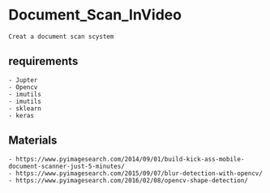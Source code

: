 # Document_Scan_InVideo

    Creat a document scan scystem
    
## requirements

    - Jupter
    - Opencv
    - imutils
    - imutils
    - sklearn
    - keras 
    
## Materials

    - https://www.pyimagesearch.com/2014/09/01/build-kick-ass-mobile-document-scanner-just-5-minutes/
    - https://www.pyimagesearch.com/2015/09/07/blur-detection-with-opencv/
    - https://www.pyimagesearch.com/2016/02/08/opencv-shape-detection/